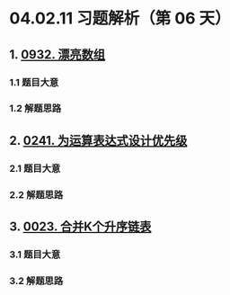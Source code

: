 # 04.02.11 习题解析（第 06 天）

## 1. [0932. 漂亮数组](https://leetcode.cn/problems/beautiful-array/)

### 1.1 题目大意

### 1.2 解题思路

## 2. [0241. 为运算表达式设计优先级](https://leetcode.cn/problems/different-ways-to-add-parentheses/)

### 2.1 题目大意

### 2.2 解题思路

## 3. [0023. 合并K个升序链表](https://leetcode.cn/problems/merge-k-sorted-lists/)

### 3.1 题目大意

### 3.2 解题思路    
